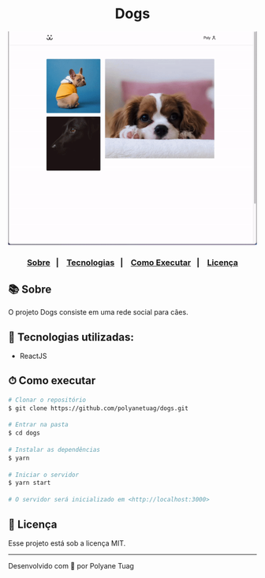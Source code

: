 <div align="center">
<h1 >Dogs</h1>
<img justify-content="center" width= '800' src="./src/Assets/ezgif.com-gif-maker.gif" />
</div>

<h3 align="center">  
  <p align="center">
    <a href="#-sobre">Sobre</a>&nbsp;&nbsp;&nbsp;|&nbsp;&nbsp;&nbsp;
    <a href="#-tecnologias">Tecnologias</a>&nbsp;&nbsp;&nbsp;|&nbsp;&nbsp;&nbsp;
    <a href="#-como-executar">Como Executar</a>&nbsp;&nbsp;&nbsp;|&nbsp;&nbsp;&nbsp;
    <a href="#-licença">Licença</a>
  </p>
</h3>

## 📚 Sobre

O projeto Dogs consiste em uma rede social para cães.

## 🚀 Tecnologias utilizadas:

- ReactJS


## ⏱ Como executar

```bash
# Clonar o repositório
$ git clone https://github.com/polyanetuag/dogs.git

# Entrar na pasta  
$ cd dogs

# Instalar as dependências
$ yarn

# Iniciar o servidor
$ yarn start

# O servidor será inicializado em <http://localhost:3000>
```


## 📝 Licença

Esse projeto está sob a licença MIT.

---
Desenvolvido com 💜 por Polyane Tuag